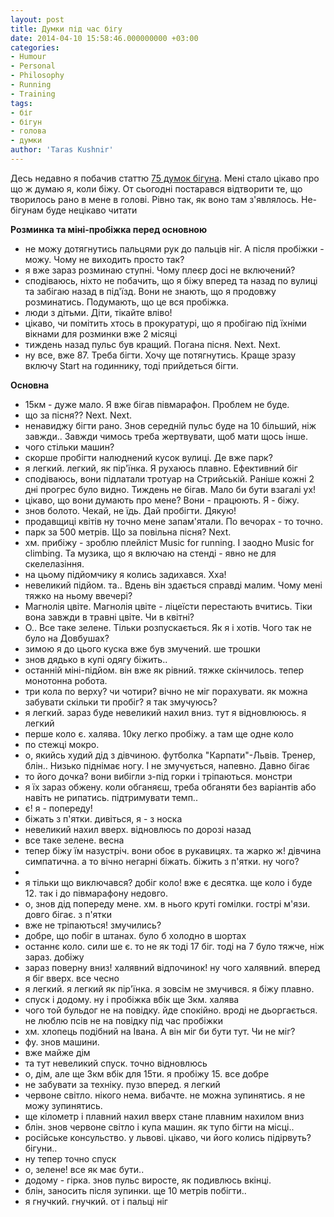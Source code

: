 ```yaml
---
layout: post
title: Думки під час бігу
date: 2014-04-10 15:58:46.000000000 +03:00
categories:
- Humour
- Personal
- Philosophy
- Running
- Training
tags:
- біг
- бігун
- голова
- думки
author: 'Taras Kushnir'
---
```


Десь недавно я побачив статтю [75 думок бігуна](http://www.buzzfeed.com/erinchack/thoughts-every-jogger-has-while-out-for-a-running). Мені стало цікаво про що ж думаю я, коли біжу. От сьогодні постарався відтворити те, що творилось рано в мене в голові. Рівно так, як воно там з'являлось. Не-бігунам буде нецікаво читати

<!--more-->

<strong>Розминка та міні-пробіжка перед основною</strong>
<ul>
<li>не можу дотягнутись пальцями рук до пальців ніг. А після пробіжки - можу. Чому не виходить просто так?</li>
<li>я вже зараз розминаю ступні. Чому плеєр досі не включений?</li>
<li>сподіваюсь, ніхто не побачить, що я біжу вперед та назад по вулиці та забігаю назад в під'їзд. Вони не знають, що я продовжу розминатись. Подумають, що це вся пробіжка.</li>
<li>люди з дітьми. Діти, тікайте вліво!</li>
<li>цікаво, чи помітить хтось в прокуратурі, що я пробігаю під їхніми вікнами для розминки вже 2 місяці</li>
<li>тиждень назад пульс був кращий. Погана пісня. Next. Next.</li>
<li>ну все, вже 87. Треба бігти. Хочу ще потягнутись. Краще зразу включу Start на годиннику, тоді прийдеться бігти.</li>
</ul>

<strong>Основна</strong>
<ul>
<li>15км - дуже мало. Я вже бігав півмарафон. Проблем не буде.</li>
<li>що за пісня?? Next. Next.</li>
<li>ненавиджу бігти рано. Знов середній пульс буде на 10 більший, ніж завжди.. Завжди чимось треба жертвувати, щоб мати щось інше.</li>
<li>чого стільки машин?</li>
<li>скорше пробігти налюднений кусок вулиці. Де вже парк?</li>
<li>я легкий. легкий, як пір'їнка. Я рухаюсь плавно. Ефективний біг</li>
<li>сподіваюсь, вони підлатали тротуар на Стрийській. Раніше кожні 2 дні прогрес було видно. Тиждень не бігав. Мало би бути взагалі ух!</li>
<li>цікаво, що вони думають про мене? Вони - працюють. Я - біжу.</li>
<li>знов болото. Чекай, не їдь. Дай пробігти. Дякую!</li>
<li>продавщиці квітів ну точно мене запам'ятали. По вечорах - то точно.</li>
<li>парк за 500 метрів. Що за повільна пісня? Next.</li>
<li>хм. прибіжу - зроблю плейліст Music for running. І заодно Music for climbing. Та музика, що я включаю на стенді - явно не для скелелазіння.</li>
<li>на цьому підйомчику я колись задихався. Хха!</li>
<li>невеликий підйом. та.. Вдень він здається справді малим. Чому мені тяжко на ньому ввечері?</li>
<li>Магнолія цвіте. Магнолія цвіте - ліцеїсти перестають вчитись. Тіки вона завжди в травні цвіте. Чи в квітні?</li>
<li>О.. Все таке зелене. Тільки розпускається. Як я і хотів. Чого так не було на Довбушах?</li>
<li>зимою я до цього куска вже був змучений. ше трошки</li>
<li>знов дядько в купі одягу біжить..</li>
<li>останній міні-підйом. він вже як рівний. тяжке скінчилось. тепер монотонна робота.</li>
<li>три кола по верху? чи чотири? вічно не міг порахувати. як можна забувати скільки ти пробіг? я так змучуюсь?</li>
<li>я легкий. зараз буде невеликий нахил вниз. тут я відновлююсь. я легкий</li>
<li>перше коло є. халява. 10ку легко пробіжу. а там ще одне коло</li>
<li>по стежці мокро.</li>
<li>о, якийсь худий дід з дівчиною. футболка "Карпати"-Львів. Тренер, блін.. Низько піднімає ногу. І не змучується, напевно. Давно бігає</li>
<li>то його дочка? вони вибігли з-під горки і тріпаються. монстри</li>
<li>я їх зараз обжену. коли обганяєш, треба обганяти без варіантів або навіть не рипатись. підтримувати темп..</li>
<li>є! я - попереду!</li>
<li>біжать з п'ятки. дивіться, я - з носка</li>
<li>невеликий нахил вверх. відновлюсь по дорозі назад</li>
<li>все таке зелене. весна</li>
<li>тепер біжу їм назустріч. вони обоє в рукавицях. та жарко ж! дівчина симпатична. а то вічно негарні біжать. біжить з п'ятки. ну чого?</li>
<li></li>
<li>я тільки що виключався? добіг коло! вже є десятка. ще коло і буде 12. так і до півмарафону недовго.</li>
<li>о, знов дід попереду мене. хм. в нього круті гомілки. гострі м'язи. довго бігає. з п'ятки</li>
<li>вже не тріпаються! змучились?</li>
<li>добре, що побіг в штанах. було б холодно в шортах</li>
<li>останнє коло. сили ше є. то не як тоді 17 біг. тоді на 7 було тяжче, ніж зараз. добіжу</li>
<li>зараз поверну вниз! халявний відпочинок! ну чого халявний. вперед я біг вверх. все чесно</li>
<li>я легкий. я легкий як пір'їнка. я зовсім не змучився. я біжу плавно.</li>
<li>спуск і додому. ну і пробіжка вбік ще 3км. халява</li>
<li>чого той бульдог не на повідку. йде спокійно. вроді не дьоргається. не люблю псів не на повідку під час пробіжки</li>
<li>хм. хлопець подібний на Івана. А він міг би бути тут. Чи не міг?</li>
<li>фу. знов машини.</li>
<li>вже майже дім</li>
<li>та тут невеликий спуск. точно відновлюсь</li>
<li>о, дім, але ще 3км вбік для 15ти. я пробіжу 15. все добре</li>
<li>не забувати за техніку. пузо вперед. я легкий</li>
<li>червоне світло. нікого нема. вибачте. не можна зупинятись. я не можу зупинятись.</li>
<li>ще кілометр і плавний нахил вверх стане плавним нахилом вниз</li>
<li>блін. знов червоне світло і купа машин. як тупо бігти на місці..</li>
<li>російське консульство. у львові. цікаво, чи його колись підірвуть? бігуни..</li>
<li>ну тепер точно спуск</li>
<li>о, зелене! все як має бути..</li>
<li>додому - гірка. знов пульс виросте, як подивлюсь вкінці.</li>
<li>блін, заносить після зупинки. ще 10 метрів побігти..</li>
<li>я гнучкий. гнучкий. от і пальці ніг</li>
</ul>
